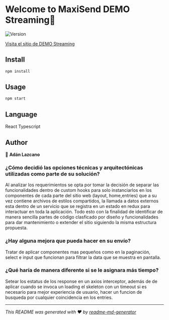 # Welcome to MaxiSend DEMO Streaming👋
![Version](https://img.shields.io/badge/version-0.0.0-blue.svg?cacheSeconds=2592000)

[Visita el sitio de DEMO Streaming](https://maxisend-adan-test.netlify.app)

## Install

```sh
npm install
```

## Usage

```sh
npm start
```

## Language

React Typescript

## Author

👤 **Adán Lazcano**

### ¿Cómo decidió las opciones técnicas y arquitectónicas utilizadas como parte de su solución?

Al analizar los requerimientos se opta por tomar la decisión de separar las funcionalidades dentro de custom hooks para solo instanciarlos en los componentes de cada parte del sitio web (layout, home,entries) que a su vez contiene archivos de estilos compartidos, la llamada a datos externos esta dentro de un servicio que se registra en un estado en redux para interactuar en toda la aplicación. Todo esto con la finalidad de identificar de manera sencilla partes de código clasficado por diseño y funcionalidades para dar mantenimiento o extender el sitio siguiendo la misma estructura propuesta.

### ¿Hay alguna mejora que pueda hacer en su envío?

Tratar de aplicar componentes mas pequeños como en la paginación, select e input que funcionan para filtrar la data que se muestra en pantalla.

### ¿Qué haría de manera diferente si se le asignara más tiempo?

Setear los estatus de los response en un axios interceptor, además de de aplicar cuando se invoca un loading el skeleton con un timeout si es necesario para mejor experiencia de usuario, hacer un funcion de busqueda por cualquier coincidencia en los entries.



***
_This README was generated with ❤️ by [readme-md-generator](https://github.com/kefranabg/readme-md-generator)_